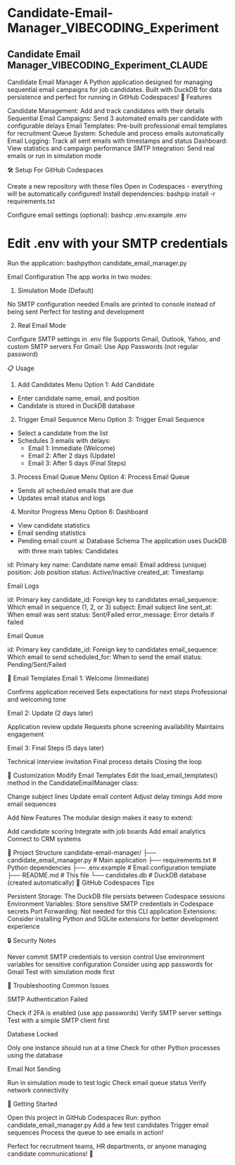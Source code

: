 # Candidate-Email-Manager_VIBECODING_Experiment
Candidate Email Manager_VIBECODING_Experiment_CLAUDE
---
 Candidate Email Manager
A Python application designed for managing sequential email campaigns for job candidates. Built with DuckDB for data persistence and perfect for running in GitHub Codespaces!
🚀 Features

Candidate Management: Add and track candidates with their details
Sequential Email Campaigns: Send 3 automated emails per candidate with configurable delays
Email Templates: Pre-built professional email templates for recruitment
Queue System: Schedule and process emails automatically
Email Logging: Track all sent emails with timestamps and status
Dashboard: View statistics and campaign performance
SMTP Integration: Send real emails or run in simulation mode

🛠️ Setup
For GitHub Codespaces

Create a new repository with these files
Open in Codespaces - everything will be automatically configured!
Install dependencies:
bashpip install -r requirements.txt

Configure email settings (optional):
bashcp .env.example .env
# Edit .env with your SMTP credentials

Run the application:
bashpython candidate_email_manager.py


Email Configuration
The app works in two modes:
1. Simulation Mode (Default)

No SMTP configuration needed
Emails are printed to console instead of being sent
Perfect for testing and development

2. Real Email Mode

Configure SMTP settings in .env file
Supports Gmail, Outlook, Yahoo, and custom SMTP servers
For Gmail: Use App Passwords (not regular password)

📋 Usage
1. Add Candidates
Menu Option 1: Add Candidate
- Enter candidate name, email, and position
- Candidate is stored in DuckDB database
2. Trigger Email Sequence
Menu Option 3: Trigger Email Sequence
- Select a candidate from the list
- Schedules 3 emails with delays:
  - Email 1: Immediate (Welcome)
  - Email 2: After 2 days (Update)
  - Email 3: After 5 days (Final Steps)
3. Process Email Queue
Menu Option 4: Process Email Queue
- Sends all scheduled emails that are due
- Updates email status and logs
4. Monitor Progress
Menu Option 6: Dashboard
- View candidate statistics
- Email sending statistics
- Pending email count
📊 Database Schema
The application uses DuckDB with three main tables:
Candidates

id: Primary key
name: Candidate name
email: Email address (unique)
position: Job position
status: Active/Inactive
created_at: Timestamp

Email Logs

id: Primary key
candidate_id: Foreign key to candidates
email_sequence: Which email in sequence (1, 2, or 3)
subject: Email subject line
sent_at: When email was sent
status: Sent/Failed
error_message: Error details if failed

Email Queue

id: Primary key
candidate_id: Foreign key to candidates
email_sequence: Which email to send
scheduled_for: When to send the email
status: Pending/Sent/Failed

🎯 Email Templates
Email 1: Welcome (Immediate)

Confirms application received
Sets expectations for next steps
Professional and welcoming tone

Email 2: Update (2 days later)

Application review update
Requests phone screening availability
Maintains engagement

Email 3: Final Steps (5 days later)

Technical interview invitation
Final process details
Closing the loop

🔧 Customization
Modify Email Templates
Edit the load_email_templates() method in the CandidateEmailManager class:

Change subject lines
Update email content
Adjust delay timings
Add more email sequences

Add New Features
The modular design makes it easy to extend:

Add candidate scoring
Integrate with job boards
Add email analytics
Connect to CRM systems

📁 Project Structure
candidate-email-manager/
├── candidate_email_manager.py  # Main application
├── requirements.txt           # Python dependencies
├── .env.example              # Email configuration template
├── README.md                 # This file
└── candidates.db            # DuckDB database (created automatically)
🚨 GitHub Codespaces Tips

Persistent Storage: The DuckDB file persists between Codespace sessions
Environment Variables: Store sensitive SMTP credentials in Codespace secrets
Port Forwarding: Not needed for this CLI application
Extensions: Consider installing Python and SQLite extensions for better development experience

🔒 Security Notes

Never commit SMTP credentials to version control
Use environment variables for sensitive configuration
Consider using app passwords for Gmail
Test with simulation mode first

🐛 Troubleshooting
Common Issues

SMTP Authentication Failed

Check if 2FA is enabled (use app passwords)
Verify SMTP server settings
Test with a simple SMTP client first


Database Locked

Only one instance should run at a time
Check for other Python processes using the database


Email Not Sending

Run in simulation mode to test logic
Check email queue status
Verify network connectivity



🎉 Getting Started

Open this project in GitHub Codespaces
Run: python candidate_email_manager.py
Add a few test candidates
Trigger email sequences
Process the queue to see emails in action!

Perfect for recruitment teams, HR departments, or anyone managing candidate communications! 🚀
